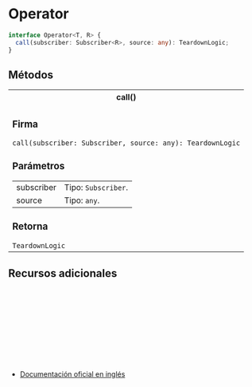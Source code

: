# Operator

```typescript
interface Operator<T, R> {
  call(subscriber: Subscriber<R>, source: any): TeardownLogic;
}
```

## Métodos

<table>
<tr><th>call()</th></tr>
<tr><td>
<h3>Firma</h3>
<code>call(subscriber: Subscriber<R>, source: any): TeardownLogic</code>
<h3>Parámetros</h3>

<table>
<tr><td>subscriber</td><td>Tipo: <code>Subscriber</code>.</td></tr>
<tr><td>source</td><td>Tipo: <code>any</code>.</td></tr>
</table>

<h3>Retorna</h3>
<code>TeardownLogic</code>
</td></tr>
</table>

## Recursos adicionales

<a target="_blank" href="https://github.com/ReactiveX/rxjs/blob/6.5.5/src/internal/Operator.ts#L3-L6">
<svg>
  <use xlink:href="/assets/icons/source.svg#source-code"></use>
</svg>
</a>
</div>

- <a target="_blank" href="https://rxjs.dev/api/index/interface/Operator">Documentación oficial en inglés</a>
